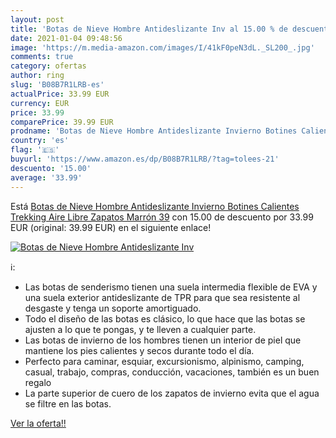 ```yaml
---
layout: post
title: 'Botas de Nieve Hombre Antideslizante Inv al 15.00 % de descuento'
date: 2021-01-04 09:48:56
image: 'https://m.media-amazon.com/images/I/41kF0peN3dL._SL200_.jpg'
comments: true
category: ofertas
author: ring
slug: 'B08B7R1LRB-es'
actualPrice: 33.99 EUR
currency: EUR
price: 33.99
comparePrice: 39.99 EUR
prodname: 'Botas de Nieve Hombre Antideslizante Invierno Botines Calientes Trekking Aire Libre Zapatos Marrón 39'
country: 'es'
flag: '🇪🇸'
buyurl: 'https://www.amazon.es/dp/B08B7R1LRB/?tag=tolees-21'
descuento: '15.00'
average: '33.99'
---
```


Está [Botas de Nieve Hombre Antideslizante Invierno Botines Calientes Trekking Aire Libre Zapatos Marrón 39](https://www.amazon.es/dp/B08B7R1LRB/?tag=tolees-21) con 15.00 de descuento por 33.99 EUR (original: 39.99 EUR) en el siguiente enlace!

[![Botas de Nieve Hombre Antideslizante Inv](https://m.media-amazon.com/images/I/41kF0peN3dL._SL200_.jpg)](https://www.amazon.es/dp/B08B7R1LRB/?tag=tolees-21)

ℹ️:

- Las botas de senderismo tienen una suela intermedia flexible de EVA y una suela exterior antideslizante de TPR para que sea resistente al desgaste y tenga un soporte amortiguado.
- Todo el diseño de las botas es clásico, lo que hace que las botas se ajusten a lo que te pongas, y te lleven a cualquier parte.
- Las botas de invierno de los hombres tienen un interior de piel que mantiene los pies calientes y secos durante todo el día.
- Perfecto para caminar, esquiar, excursionismo, alpinismo, camping, casual, trabajo, compras, conducción, vacaciones, también es un buen regalo
- La parte superior de cuero de los zapatos de invierno evita que el agua se filtre en las botas.

[Ver la oferta!!](https://www.amazon.es/dp/B08B7R1LRB/?tag=tolees-21)
